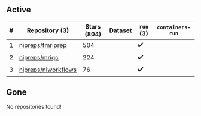 ## Active
| # | Repository (3) | Stars (804) | Dataset | `run` (3) | `containers-run` |
| --- | --- | --- | --- | --- | --- |
| 1 | [nipreps/fmriprep](https://github.com/nipreps/fmriprep) | 504 |  | :heavy_check_mark: |  |
| 2 | [nipreps/mriqc](https://github.com/nipreps/mriqc) | 224 |  | :heavy_check_mark: |  |
| 3 | [nipreps/niworkflows](https://github.com/nipreps/niworkflows) | 76 |  | :heavy_check_mark: |  |

## Gone
No repositories found!
